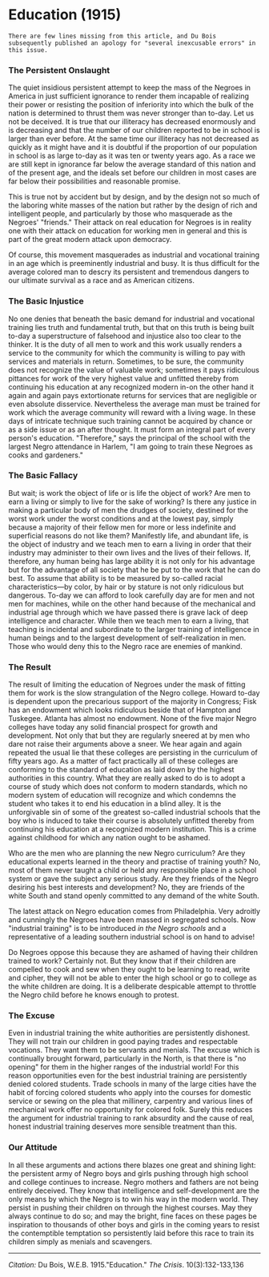 # Education (1915)


```{margin}
There are few lines missing from this article, and Du Bois subsequently published an apology for "several inexcusable errors" in this issue.
```

### The Persistent Onslaught

The quiet insidious persistent attempt to keep the mass of the Negroes in America in just sufficient ignorance to render them incapable of realizing their power or resisting the position of inferiority into which the bulk of the nation is determined to thrust them was never stronger than to-day. Let us not be deceived. It is true that our illiteracy has decreased enormously and is decreasing and that the number of our children reported to be in school is larger than ever before. At the same time our illiteracy has not decreased as quickly as it might have and it is doubtful if the proportion of our population in school is as large to-day as it was ten or twenty years ago. As a race we are still kept in ignorance far below the average standard of this nation and of the present age, and the ideals set before our children in most cases are far below their possibilities and reasonable promise.

This is true not by accident but by design, and by the design not so much of the laboring white masses of the nation but rather by the design of rich and intelligent people, and particularly by those who masquerade as the Negroes' "friends." Their attack on real education for Negroes is in reality one with their attack on education for working men in general and this is part of the great modern attack upon democracy.

Of course, this movement masquerades as industrial and vocational training in an age which is preeminently industrial and busy. It is thus difficult for the average colored man to descry its persistent and tremendous dangers to our ultimate survival as a race and as American citizens.

### The Basic Injustice

 No one denies that beneath the basic demand for industrial and vocational training lies truth and fundamental truth, but that on this truth is being built to-day a superstructure of falsehood and injustice also too clear to the thinker. It is the duty of all men to work and this work usually renders a service to the community for which the community is willing to pay with services and materials in return. Sometimes, to be sure, the community does not recognize the value of valuable work; sometimes it pays ridiculous pittances for work of the very highest value and unfitted thereby from continuing his education at any recognized modern in-on the other hand it again and again pays extortionate returns for services that are negligible or even absolute disservice. Nevertheless the average man must be trained for work which the average community will reward with a living wage. In these days of intricate technique such training cannot be acquired by chance or as a side issue or as an after thought. It must form an integral part of every person's education. "Therefore," says the principal of the school with the largest Negro attendance in Harlem, "I am going to train these Negroes as cooks and gardeners."

### The Basic Fallacy

But wait; is work the object of life or is life the object of work? Are men to earn a living or simply to live for the sake of working? Is there any justice in making a particular body of men the drudges of society, destined for the worst work under the worst conditions and at the lowest pay, simply because a majority of their fellow men for more or less indefinite and superficial reasons do not like them? Manifestly life, and abundant life, is the object of industry and we teach men to earn a living in order that their industry may administer to their own lives and the lives of their fellows. If, therefore, any human being has large ability it is not only for his advantage but for the advantage of all society that he be put to the work that he can do best. To assume that ability is to be measured by so-called racial characteristics—by color, by hair or by stature is not only ridiculous but dangerous. To-day we can afford to look carefully day are for men and not men for machines, while on the other hand because of the mechanical and industrial age through which we have passed there is grave lack of deep intelligence and character. While then we teach men to earn a living, that teaching is incidental and subordinate to the larger training of intelligence in human beings and to the largest development of self-realization in men. Those who would deny this to the Negro race are enemies of mankind.

### The Result

The result of limiting the education of Negroes under the mask of fitting them for work is the slow strangulation of the Negro college. Howard to-day is dependent upon the precarious support of the majority in Congress; Fisk has an endowment which looks ridiculous beside that of Hampton and Tuskegee. Atlanta has almost no endowment. None of the five major Negro colleges have today any solid financial prospect for growth and development. Not only that but they are regularly sneered at by men who dare not raise their arguments above a sneer. We hear again and again repeated the usual lie that these colleges are persisting in the curriculum of fifty years ago. As a matter of fact practically all of these colleges are conforming to the standard of education as laid down by the highest authorities in this country. What they are really asked to do is to adopt a course of study which does not conform to modern standards, which no modern system of education will recognize and which condemns the student who takes it to end his education in a blind alley. It is the unforgivable sin of some of the greatest so-called industrial schools that the boy who is induced to take their course is absolutely unfitted thereby from continuing his education at a recognized modern institution. This is a crime against childhood for which any nation ought to be ashamed.

Who are the men who are planning the new Negro curriculum? Are they educational experts learned in the theory and practise of training youth? No, most of them never taught a child or held any responsible place in a school system or gave the subject any serious study. Are they friends of the Negro desiring his best interests and development? No, they are friends of the white South and stand openly committed to any demand of the white South.

The latest attack on Negro education comes from Philadelphia. Very adroitly and cunningly the Negroes have been massed in segregated schools. Now "industrial training" is to be introduced *in the Negro schools* and a representative of a leading southern industrial school is on hand to advise!

Do Negroes oppose this because they are ashamed of having their children trained to work? Certainly not. But they know that if their children are compelled to cook and sew when they ought to be learning to read, write and cipher, they will not be able to enter the high school or go to college as the white children are doing. It is a deliberate despicable attempt to throttle the Negro child before he knows enough to protest.

### The Excuse

 Even in industrial training the white authorities are persistently dishonest. They will not train our children in good paying trades and respectable vocations. They want them to be servants and menials. The excuse which is continually brought forward, particularly in the North, is that there is "no opening" for them in the higher ranges of the industrial world! For this reason opportunities even for the best industrial training are persistently denied colored students. Trade schools in many of the large cities have the habit of forcing colored students who apply into the courses for domestic service or sewing on the plea that millinery, carpentry and various lines of mechanical work offer no opportunity for colored folk. Surely this reduces the argument for industrial training to rank absurdity and the cause of real, honest industrial training deserves more sensible treatment than this.

### Our Attitude

In all these arguments and actions there blazes one great and shining light: the persistent army of Negro boys and girls pushing through high school and college continues to increase. Negro mothers and fathers are not being entirely deceived. They know that intelligence and self-development are the only means by which the Negro is to win his way in the modern world. They persist in pushing their children on through the highest courses. May they always continue to do so; and may the bright, fine faces on these pages be inspiration to thousands of other boys and girls in the coming years to resist the contemptible temptation so persistently laid before this race to train its children simply as menials and scavengers.

______
*Citation:* Du Bois, W.E.B. 1915."Education." *The Crisis*. 10(3):132-133,136
